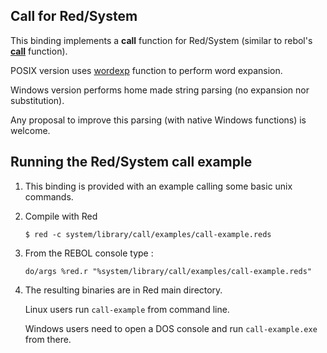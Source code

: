 Call for Red/System
------------------------

This binding implements a **call** function for Red/System (similar to rebol's **[call](http://rebol.com/docs/shell.html)** function).

POSIX version uses [wordexp](http://pubs.opengroup.org/onlinepubs/9699919799/functions/wordexp.html) function to perform word expansion.

Windows version performs home made string parsing (no expansion nor substitution).

Any proposal to improve this parsing (with native Windows functions) is welcome.


Running the Red/System call example
------------------------

1. This binding is provided with an example calling some basic unix commands.

1. Compile with Red

    `$ red -c system/library/call/examples/call-example.reds`

1. From the REBOL console type :

    `do/args %red.r "%system/library/call/examples/call-example.reds"`


1. The resulting binaries are in Red main directory.

    Linux users run `call-example` from command line.

    Windows users need to open a DOS console and run `call-example.exe` from there.

